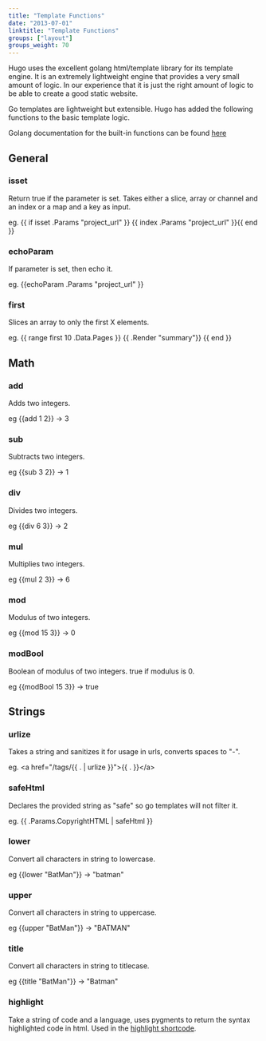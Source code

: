 ```yaml
---
title: "Template Functions"
date: "2013-07-01"
linktitle: "Template Functions"
groups: ["layout"]
groups_weight: 70
---
```


Hugo uses the excellent golang html/template library for its template engine.
It is an extremely lightweight engine that provides a very small amount of
logic. In our experience that it is just the right amount of logic to be able
to create a good static website.

Go templates are lightweight but extensible. Hugo has added the following
functions to the basic template logic.

Golang documentation for the built-in functions can be found [here](http://golang.org/pkg/text/template/)

## General

### isset
Return true if the parameter is set.
Takes either a slice, array or channel and an index or a map and a key as input.

eg. {{ if isset .Params "project_url" }} {{ index .Params "project_url" }}{{ end }}

### echoParam
If parameter is set, then echo it.

eg. {{echoParam .Params "project_url" }}

### first
Slices an array to only the first X elements.

eg.
    {{ range first 10 .Data.Pages }}
        {{ .Render "summary"}}
    {{ end }}


## Math

### add
Adds two integers.

eg {{add 1 2}} -> 3

### sub
Subtracts two integers.

eg {{sub 3 2}} -> 1

### div
Divides two integers.

eg {{div 6 3}} -> 2

### mul
Multiplies two integers.

eg {{mul 2 3}} -> 6

### mod
Modulus of two integers.

eg {{mod 15 3}} -> 0

### modBool
Boolean of modulus of two integers.
true if modulus is 0.

eg {{modBool 15 3}} -> true

## Strings

### urlize
Takes a string and sanitizes it for usage in urls, converts spaces to "-".

eg. &lt;a href="/tags/{{ . | urlize }}"&gt;{{ . }}&lt;/a&gt;

### safeHtml
Declares the provided string as "safe" so go templates will not filter it.

eg. {{ .Params.CopyrightHTML | safeHtml }}

### lower
Convert all characters in string to lowercase.

eg {{lower "BatMan"}} -> "batman"

### upper
Convert all characters in string to uppercase.

eg {{upper "BatMan"}} -> "BATMAN"

### title
Convert all characters in string to titlecase.

eg {{title "BatMan"}} -> "Batman"

### highlight
Take a string of code and a language, uses pygments to return the syntax
highlighted code in html. Used in the [highlight shortcode](/extras/highlight).

